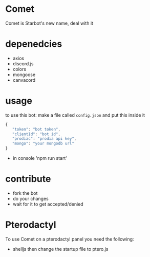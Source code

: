 # Comet
Comet is Starbot's new name, deal with it
# depenedcies
- axios
- discord.js
- colors
- mongoose
- canvacord
# usage
to use this bot:
make a file called `config.json` and put this inside it
```js
{
   "token": "bot token",
   "clientId": "bot id",
   "prodiac": "prodia api key",
   "mongo": "your mongodb url"
}
```
- in console 'npm run start'
# contribute
- fork the bot
- do your changes
- wait for it to get accepted/denied
# Pterodactyl
To use Comet on a pterodactyl panel you need the following:
- shelljs
then change the startup file to ptero.js
